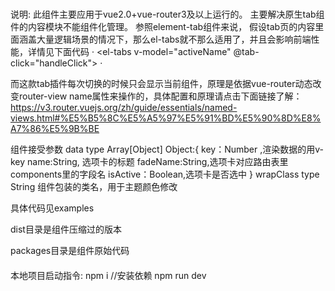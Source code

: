 #####
说明:
此组件主要应用于vue2.0+vue-router3及以上运行的。
主要解决原生tab组件的内容模块不能组件化管理。
参照element-tab组件来说，
假设tab页的内容里面涵盖大量逻辑场景的情况下，那么el-tabs就不那么适用了，并且会影响前端性能，详情见下面代码
·
<el-tabs v-model="activeName" @tab-click="handleClick">
    <el-tab-pane label="用户管理" name="first"><component1></el-tab-pane>
    <el-tab-pane label="配置管理" name="second"><component2></el-tab-pane>
    <el-tab-pane label="角色管理" name="third"><component3></el-tab-pane>
    <el-tab-pane label="定时任务补偿" name="fourth"><component4></el-tab-pane>
  </el-tabs>
·


而这款tab插件每次切换的时候只会显示当前组件，原理是依据vue-router动态改变router-view name属性来操作的，具体配置和原理请点击下面链接了解：
https://v3.router.vuejs.org/zh/guide/essentials/named-views.html#%E5%B5%8C%E5%A5%97%E5%91%BD%E5%90%8D%E8%A7%86%E5%9B%BE


组件接受参数
data  type Array[Object]
Object:{
    key：Number ,渲染数据的用v-key
    name:String, 选项卡的标题
    fadeName:String,选项卡对应路由表里components里的字段名
    isActive：Boolean,选项卡是否选中
    }
wrapClass  type   String 组件包装的类名，用于主题颜色修改

具体代码见examples



dist目录是组件压缩过的版本

packages目录是组件原始代码



####
本地项目启动指令:
npm i  //安装依赖
npm run dev
